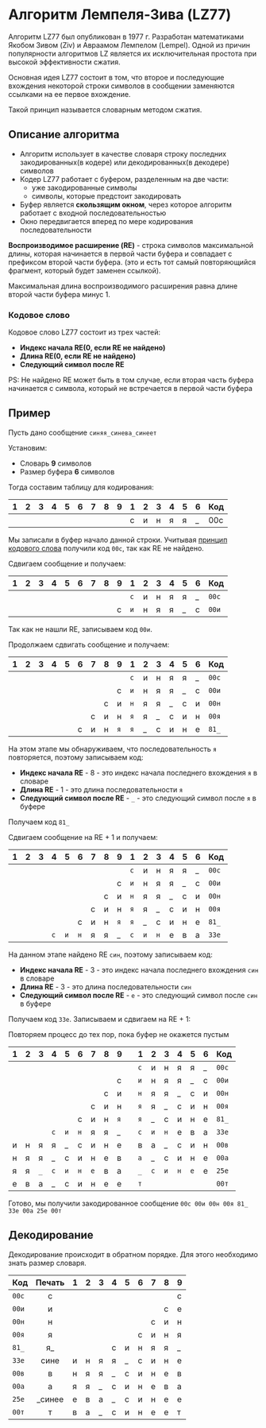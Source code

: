 
# Алгоритм Лемпеля-Зива (LZ77)

Алгоритм LZ77 был опубликован в 1977 г. Разработан математиками Якобом Зивом (Ziv) и Авраамом Лемпелом (Lempel). Одной 
из причин популярности алгоритмов LZ является их исключительная простота при высокой эффективности сжатия. 

Основная идея LZ77 состоит в том, что второе и последующие вхождения 
некоторой строки символов в сообщении заменяются ссылками на ее первое вхождение.

Такой принцип называется словарным методом сжатия.

## Описание алгоритма

* Алгоритм использует в качестве словаря строку последних закодированных(в кодере) или декодированных(в декодере) символов
* Кодер LZ77 работает с буфером, разделенным на две части:
    * уже закодированные символы
    * символы, которые предстоит закодировать
* Буфер является **скользящим окном**, через которое алгоритм работает с входной последовательностью
* Окно передвигается вперед по мере кодирования последовательности

**Воспроизводимое расширение (RE)** - строка символов максимальной длины, которая начинается в первой части буфера
и совпадает с префиксом второй части буфера. (это и есть тот самый повторяющийся фрагмент, который будет заменен ссылкой).

Максимальная длина воспроизводимого расширения равна длине второй части буфера минус 1.

### Кодовое слово

Кодовое слово LZ77 состоит из трех частей:

* **Индекс начала RE(0, если RE не найдено)**
* **Длина RE(0, если RE не найдено)**
* **Следующий символ после RE**

PS: Не найдено RE может быть в том случае, если вторая часть буфера начинается с символа, 
который не встречается в первой части буфера


## Пример

Пусть дано сообщение `синяя_синева_синеет`

Установим:
* Словарь **9** символов
* Размер буфера **6** символов

Тогда составим таблицу для кодирования:

| 1 | 2 | 3 | 4 | 5 | 6 | 7 | 8 | 9 | 1 | 2 | 3 | 4 | 5 | 6 | Код |
|---|---|---|---|---|---|---|---|---|---|---|---|---|---|---|-----|
|   |   |   |   |   |   |   |   |   | с | и | н | я | я | _ | 00с |

Мы записали в буфер начало данной строки. Учитывая [принцип кодового слова](#кодовое-слово) получили
код `00c`, так как RE не найдено.

Сдвигаем сообщение и получаем:

| 1 | 2 | 3 | 4 | 5 | 6 | 7 | 8 | 9 |  1  | 2 | 3 | 4 | 5 | 6 | Код   |
|---|---|---|---|---|---|---|---|---|-----|---|---|---|---|---|-------|
|   |   |   |   |   |   |   |   |   | `с` | и | н | я | я | _ | `00с` |
|   |   |   |   |   |   |   |   | с | `и` | н | я | я | _ | с | `00и` |

Так как не нашли RE, записываем код `00и`.

Продолжаем сдвигать сообщение и получаем:

| 1 | 2 | 3 | 4 | 5 | 6 | 7 | 8 | 9   | 1   | 2 | 3 | 4 | 5 | 6 | Код   |
|---|---|---|---|---|---|---|---|-----|-----|---|---|---|---|---|-------|
|   |   |   |   |   |   |   |   |     | `с` | и | н | я | я | _ | `00с` |
|   |   |   |   |   |   |   |   | с   | `и` | н | я | я | _ | с | `00и` |
|   |   |   |   |   |   |   | с | и   | `н` | я | я | _ | с | и | `00н` |
|   |   |   |   |   |   | с | и | н   | `я` | я | _ | с | и | н | `00я` |
|   |   |   |   |   | с | и | н | `я` | `я` | _ | с | и | н | е | `81_` |

На этом этапе мы обнаруживаем, что последовательность `я` повторяется, поэтому записываем код:

* **Индекс начала RE** - 8 - это индекс начала последнего вхождения `я` в словаре
* **Длина RE** - 1 - это длина последовательности `я`
* **Следующий символ после RE** - `_` - это следующий символ после `я` в буфере

Получаем код `81_`


Сдвигаем сообщение на RE + 1 и получаем:

| 1 | 2 | 3 | 4   | 5   | 6   | 7 | 8 | 9   | 1   | 2   | 3   | 4 | 5 | 6 | Код   |
|---|---|---|-----|-----|-----|---|---|-----|-----|-----|-----|---|---|---|-------|
|   |   |   |     |     |     |   |   |     | `с` | и   | н   | я | я | _ | `00с` |
|   |   |   |     |     |     |   |   | с   | `и` | н   | я   | я | _ | с | `00и` |
|   |   |   |     |     |     |   | с | и   | `н` | я   | я   | _ | с | и | `00н` |
|   |   |   |     |     |     | с | и | н   | `я` | я   | _   | с | и | н | `00я` |
|   |   |   |     |     | с   | и | н | `я` | `я` | _   | с   | и | н | е | `81_` |
|   |   |   | `с` | `и` | `н` | я | я | _   | `c` | `и` | `н` | е | в | а | `33е` |

На данном этапе найдено RE `син`, поэтому записываем код:

* **Индекс начала RE** - 3 - это индекс начала последнего вхождения `син` в словаре
* **Длина RE** - 3 - это длина последовательности `син`
* **Следующий символ после RE** - `е` - это следующий символ после `син` в буфере

Получаем код `33е`. Записываем и сдвигаем на RE + 1:

Повторяем процесс до тех пор, пока буфер не окажется пустым

| 1 | 2 | 3   | 4   | 5   | 6   | 7   | 8 | 9   |     | 1   | 2   | 3   | 4   | 5   | 6 | Код   |
|---|---|-----|-----|-----|-----|-----|---|-----|-----|-----|-----|-----|-----|-----|---|-------|
|   |   |     |     |     |     |     |   |     |     | `с` | и   | н   | я   | я   | _ | `00с` |
|   |   |     |     |     |     |     |   | с   |     | `и` | н   | я   | я   | _   | с | `00и` |
|   |   |     |     |     |     |     | с | и   |     | `н` | я   | я   | _   | с   | и | `00н` |
|   |   |     |     |     |     | с   | и | н   |     | `я` | я   | _   | с   | и   | н | `00я` |
|   |   |     |     |     | с   | и   | н | `я` |     | `я` | _   | с   | и   | н   | е | `81_` |
|   |   |     | `с` | `и` | `н` | я   | я | _   |     | `c` | `и` | `н` | е   | в   | а | `33е` |
| и | н | я   | я   | _   | с   | и   | н | е   |     | в   | а   | _   | с   | и   | н | `00в` |
| н | я | я   | _   | с   | и   | н   | е | в   |     | `а` | _   | с   | и   | н   | е | `00а` |
| я | я | `_` | `с` | `и` | `н` | `е` | в | а   |     | `_` | `с` | `и` | `н` | `е` | е | `25e` |
| е | в | а   | _   | с   | и   | н   | e | e   |     | `т` |     |     |     |     |   | `00т` |

Готово, мы получили закодированное сообщение `00c 00и 00н 00я 81_ 33е 00а 25e 00т`

## Декодирование

Декодирование происходит в обратном порядке. Для этого необходимо знать размер словаря.


| Код   | Печать | 1 | 2 | 3 | 4 | 5 | 6 | 7 | 8 | 9 |
|-------|:------:|---|---|---|---|---|---|---|---|---|
| `00с` |   c    |   |   |   |   |   |   |   |   | c |
| `00и` |   и    |   |   |   |   |   |   |   | с | е |
| `00н` |   н    |   |   |   |   |   |   | с | и | н |
| `00я` |   я    |   |   |   |   |   | с | и | н | я |
| `81_` |   я_   |   |   |   | с | и | н | я | я | _ |
| `33е` |  сине  | и | н | я | я | _ | с | и | н | е |
| `00в` |   в    | н | я | я | _ | с | и | н | е | в |
| `00а` |   а    | я | я | _ | с | и | н | е | в | а |
| `25e` | _синее | е | в | а | _ | с | и | н | е | е |
| `00т` |   т    | в | а | _ | с | и | н | е | е | т |

